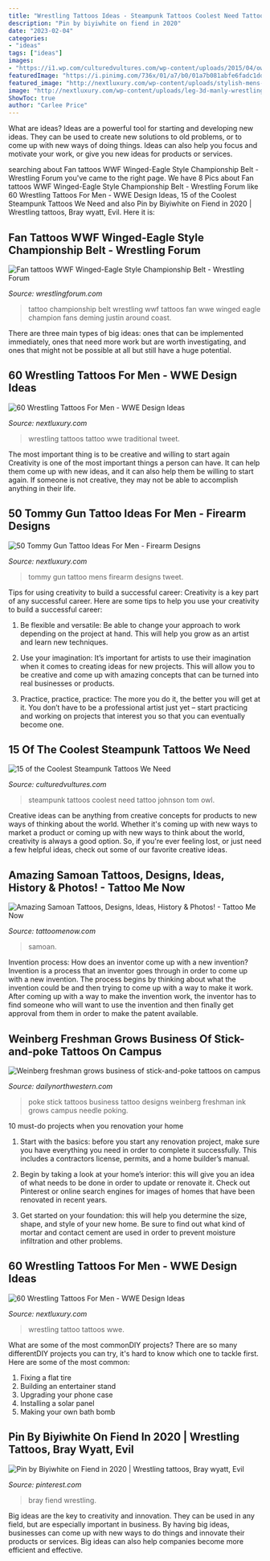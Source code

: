 ```yaml
---
title: "Wrestling Tattoos Ideas - Steampunk Tattoos Coolest Need Tattoo Johnson Tom Owl"
description: "Pin by biyiwhite on fiend in 2020"
date: "2023-02-04"
categories:
- "ideas"
tags: ["ideas"]
images:
- "https://i1.wp.com/culturedvultures.com/wp-content/uploads/2015/04/owl1.jpg?resize=387%2C780&amp;ssl=1"
featuredImage: "https://i.pinimg.com/736x/01/a7/b0/01a7b081abfe6fadc1dd94023a63f6a6.jpg"
featured_image: "http://nextluxury.com/wp-content/uploads/stylish-mens-tommy-gun-tattoos.jpg"
image: "http://nextluxury.com/wp-content/uploads/leg-3d-manly-wrestling-tattoo-design-ideas-for-men.jpg"
ShowToc: true
author: "Carlee Price"
---
```



What are ideas?
Ideas are a powerful tool for starting and developing new ideas. They can be used to create new solutions to old problems, or to come up with new ways of doing things. Ideas can also help you focus and motivate your work, or give you new ideas for products or services.

	

		
searching about Fan tattoos WWF Winged-Eagle Style Championship Belt - Wrestling Forum you've came to the right page. We have 8 Pics about Fan tattoos WWF Winged-Eagle Style Championship Belt - Wrestling Forum like 60 Wrestling Tattoos For Men - WWE Design Ideas, 15 of the Coolest Steampunk Tattoos We Need and also Pin by Biyiwhite on Fiend in 2020 | Wrestling tattoos, Bray wyatt, Evil. Here it is:
		
    
## Fan Tattoos WWF Winged-Eagle Style Championship Belt - Wrestling Forum

<img loading=lazy src="http://media2.apnonline.com.au/img/media/images/2013/11/05/tattoo2_t620.jpg" onerror="this.onerror=null;this.src='https://tse3.mm.bing.net/th?id=OIP.ccIQ4JmAHLf3OO-u4pO69QHaE7&amp;pid=15.1';" alt="Fan tattoos WWF Winged-Eagle Style Championship Belt - Wrestling Forum">

_Source: wrestlingforum.com_

>tattoo championship belt wrestling wwf tattoos fan wwe winged eagle champion fans deming justin around coast. 

	

There are three main types of big ideas: ones that can be implemented immediately, ones that need more work but are worth investigating, and ones that might not be possible at all but still have a huge potential.

    
## 60 Wrestling Tattoos For Men - WWE Design Ideas

<img loading=lazy src="http://nextluxury.com/wp-content/uploads/old-school-traditional-leg-guys-wrestling-tattoo-design-ideas.jpg" onerror="this.onerror=null;this.src='https://tse2.mm.bing.net/th?id=OIP.B7phC4mRhrWpU7SnFsr41wHaHa&amp;pid=15.1';" alt="60 Wrestling Tattoos For Men - WWE Design Ideas">

_Source: nextluxury.com_

>wrestling tattoos tattoo wwe traditional tweet. 

	

The most important thing is to be creative and willing to start again
Creativity is one of the most important things a person can have. It can help them come up with new ideas, and it can also help them be willing to start again. If someone is not creative, they may not be able to accomplish anything in their life.

    
## 50 Tommy Gun Tattoo Ideas For Men - Firearm Designs

<img loading=lazy src="http://nextluxury.com/wp-content/uploads/stylish-mens-tommy-gun-tattoos.jpg" onerror="this.onerror=null;this.src='https://tse1.mm.bing.net/th?id=OIP.Xmd3bobPHmQR-szx78yL5gHaJQ&amp;pid=15.1';" alt="50 Tommy Gun Tattoo Ideas For Men - Firearm Designs">

_Source: nextluxury.com_

>tommy gun tattoo mens firearm designs tweet. 

	

Tips for using creativity to build a successful career:
Creativity is a key part of any successful career. Here are some tips to help you use your creativity to build a successful career:
1. Be flexible and versatile: Be able to change your approach to work depending on the project at hand. This will help you grow as an artist and learn new techniques.

2. Use your imagination: It’s important for artists to use their imagination when it comes to creating ideas for new projects. This will allow you to be creative and come up with amazing concepts that can be turned into real businesses or products.

3. Practice, practice, practice: The more you do it, the better you will get at it. You don’t have to be a professional artist just yet – start practicing and working on projects that interest you so that you can eventually become one.


    
## 15 Of The Coolest Steampunk Tattoos We Need

<img loading=lazy src="https://i1.wp.com/culturedvultures.com/wp-content/uploads/2015/04/owl1.jpg?resize=387%2C780&amp;ssl=1" onerror="this.onerror=null;this.src='https://tse1.mm.bing.net/th?id=OIP.NakFIow9xw1s39gx45ktzQAAAA&amp;pid=15.1';" alt="15 of the Coolest Steampunk Tattoos We Need">

_Source: culturedvultures.com_

>steampunk tattoos coolest need tattoo johnson tom owl. 

	

Creative ideas can be anything from creative concepts for products to new ways of thinking about the world. Whether it's coming up with new ways to market a product or coming up with new ways to think about the world, creativity is always a good option. So, if you're ever feeling lost, or just need a few helpful ideas, check out some of our favorite creative ideas.

    
## Amazing Samoan Tattoos, Designs, Ideas, History &amp; Photos! - Tattoo Me Now

<img loading=lazy src="https://www.tattoomenow.com/tattoo-designs/wp-content/uploads/2021/05/Samoan-tattoo-07.jpg" onerror="this.onerror=null;this.src='https://tse3.mm.bing.net/th?id=OIP.OBDQ-0P4vq8LsCNAvNo9KQAAAA&amp;pid=15.1';" alt="Amazing Samoan Tattoos, Designs, Ideas, History &amp; Photos! - Tattoo Me Now">

_Source: tattoomenow.com_

>samoan. 

	

Invention process: How does an inventor come up with a new invention?
Invention is a process that an inventor goes through in order to come up with a new invention. The process begins by thinking about what the invention could be and then trying to come up with a way to make it work. After coming up with a way to make the invention work, the inventor has to find someone who will want to use the invention and then finally get approval from them in order to make the patent available.

    
## Weinberg Freshman Grows Business Of Stick-and-poke Tattoos On Campus

<img loading=lazy src="https://dailynorthwestern.com/wp-content/uploads/2017/05/unnamed-3.jpg" onerror="this.onerror=null;this.src='https://tse3.mm.bing.net/th?id=OIP.3saWxInT3d9NbQxKoKw3BwHaHa&amp;pid=15.1';" alt="Weinberg freshman grows business of stick-and-poke tattoos on campus">

_Source: dailynorthwestern.com_

>poke stick tattoos business tattoo designs weinberg freshman ink grows campus needle poking. 

	

10 must-do projects when you renovation your home
1. Start with the basics: before you start any renovation project, make sure you have everything you need in order to complete it successfully. This includes a contractors license, permits, and a home builder’s manual.
2. Begin by taking a look at your home’s interior: this will give you an idea of what needs to be done in order to update or renovate it. Check out Pinterest or online search engines for images of homes that have been renovated in recent years.

3. Get started on your foundation: this will help you determine the size, shape, and style of your new home. Be sure to find out what kind of mortar and contact cement are used in order to prevent moisture infiltration and other problems.


    
## 60 Wrestling Tattoos For Men - WWE Design Ideas

<img loading=lazy src="http://nextluxury.com/wp-content/uploads/leg-3d-manly-wrestling-tattoo-design-ideas-for-men.jpg" onerror="this.onerror=null;this.src='https://tse3.mm.bing.net/th?id=OIP.QloOzQ9qvcpsw0VqJ6oVxgHaHa&amp;pid=15.1';" alt="60 Wrestling Tattoos For Men - WWE Design Ideas">

_Source: nextluxury.com_

>wrestling tattoo tattoos wwe. 

	

What are some of the most commonDIY projects?
There are so many differentDIY projects you can try, it's hard to know which one to tackle first. Here are some of the most common: 
1. Fixing a flat tire 
2. Building an entertainer stand 
3. Upgrading your phone case 
4. Installing a solar panel 
5. Making your own bath bomb 

    
## Pin By Biyiwhite On Fiend In 2020 | Wrestling Tattoos, Bray Wyatt, Evil

<img loading=lazy src="https://i.pinimg.com/736x/01/a7/b0/01a7b081abfe6fadc1dd94023a63f6a6.jpg" onerror="this.onerror=null;this.src='https://tse4.mm.bing.net/th?id=OIP.mtOtlsaJ-iHodL1xX5R7VQHaKd&amp;pid=15.1';" alt="Pin by Biyiwhite on Fiend in 2020 | Wrestling tattoos, Bray wyatt, Evil">

_Source: pinterest.com_

>bray fiend wrestling. 

	

Big ideas are the key to creativity and innovation. They can be used in any field, but are especially important in business. By having big ideas, businesses can come up with new ways to do things and innovate their products or services. Big ideas can also help companies become more efficient and effective.

